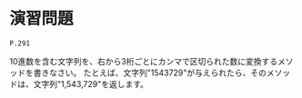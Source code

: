 
演習問題
========

`P.291`

10進数を含む文字列を、右から3桁ごとにカンマで区切られた数に変換するメソッドを書きなさい。
たとえば、文字列"1543729"が与えられたら、そのメソッドは、文字列"1,543,729"を返します。